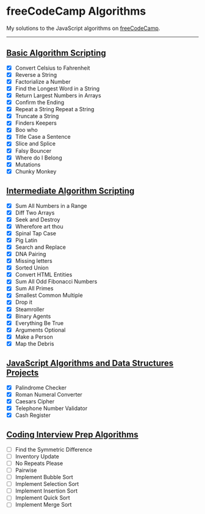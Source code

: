 # freeCodeCamp Algorithms

My solutions to the JavaScript algorithms on [freeCodeCamp](https://www.freecodecamp.org).

---

## [Basic Algorithm Scripting](https://www.freecodecamp.org/learn/javascript-algorithms-and-data-structures/#basic-algorithm-scripting)
* [x] Convert Celsius to Fahrenheit
* [x] Reverse a String
* [x] Factorialize a Number
* [x] Find the Longest Word in a String
* [x] Return Largest Numbers in Arrays
* [x] Confirm the Ending
* [x] Repeat a String Repeat a String
* [x] Truncate a String
* [x] Finders Keepers
* [x] Boo who
* [x] Title Case a Sentence
* [x] Slice and Splice
* [x] Falsy Bouncer
* [x] Where do I Belong
* [x] Mutations
* [x] Chunky Monkey

## [Intermediate Algorithm Scripting](https://www.freecodecamp.org/learn/javascript-algorithms-and-data-structures/#intermediate-algorithm-scripting)
* [x] Sum All Numbers in a Range
* [x] Diff Two Arrays
* [x] Seek and Destroy
* [x] Wherefore art thou
* [x] Spinal Tap Case
* [x] Pig Latin
* [x] Search and Replace
* [x] DNA Pairing
* [x] Missing letters
* [x] Sorted Union
* [x] Convert HTML Entities
* [x] Sum All Odd Fibonacci Numbers
* [x] Sum All Primes
* [x] Smallest Common Multiple
* [x] Drop it
* [x] Steamroller
* [x] Binary Agents
* [x] Everything Be True
* [x] Arguments Optional
* [x] Make a Person
* [x] Map the Debris

## [JavaScript Algorithms and Data Structures Projects](https://www.freecodecamp.org/learn/javascript-algorithms-and-data-structures/#javascript-algorithms-and-data-structures-projects)
* [x] Palindrome Checker
* [x] Roman Numeral Converter
* [x] Caesars Cipher
* [x] Telephone Number Validator
* [x] Cash Register

## [Coding Interview Prep Algorithms](https://www.freecodecamp.org/learn/coding-interview-prep/#algorithms)
* [ ] Find the Symmetric Difference
* [ ] Inventory Update
* [ ] No Repeats Please
* [ ] Pairwise
* [ ] Implement Bubble Sort
* [ ] Implement Selection Sort
* [ ] Implement Insertion Sort
* [ ] Implement Quick Sort
* [ ] Implement Merge Sort
